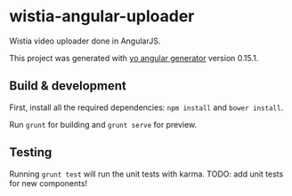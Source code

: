 # wistia-angular-uploader
Wistia video uploader done in AngularJS.

This project was generated with [yo angular generator](https://github.com/yeoman/generator-angular)
version 0.15.1.

## Build & development

First, install all the required dependencies:
`npm install` and `bower install`.

Run `grunt` for building and `grunt serve` for preview.

## Testing

Running `grunt test` will run the unit tests with karma.
TODO: add unit tests for new components!
